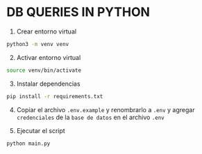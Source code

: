 # DB QUERIES IN PYTHON

1. Crear entorno virtual

```bash
python3 -m venv venv
```

2. Activar entorno virtual

```bash
source venv/bin/activate
```

3. Instalar dependencias

```bash
pip install -r requirements.txt
```

4. Copiar el archivo `.env.example` y renombrarlo a `.env` y agregar `credenciales` de la `base de datos` en el archivo `.env`

5. Ejecutar el script

```bash
python main.py
```
